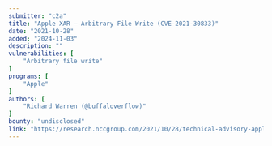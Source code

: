 ```yaml
---
submitter: "c2a"
title: "Apple XAR – Arbitrary File Write (CVE-2021-30833)"
date: "2021-10-28"
added: "2024-11-03"
description: ""
vulnerabilities: [
    "Arbitrary file write"
]
programs: [
    "Apple"
]
authors: [
    "Richard Warren (@buffaloverflow)"
]
bounty: "undisclosed"
link: "https://research.nccgroup.com/2021/10/28/technical-advisory-apple-xar-arbitrary-file-write-cve-2021-30833/"
---
```




